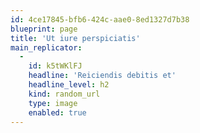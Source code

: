 ```yaml
---
id: 4ce17845-bfb6-424c-aae0-8ed1327d7b38
blueprint: page
title: 'Ut iure perspiciatis'
main_replicator:
  -
    id: k5tWKlFJ
    headline: 'Reiciendis debitis et'
    headline_level: h2
    kind: random_url
    type: image
    enabled: true
---
```

